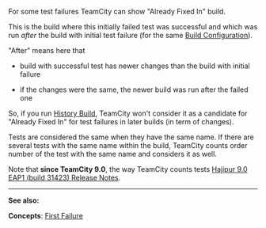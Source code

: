 [//]: # (title: Already Fixed In)
[//]: # (auxiliary-id: Already Fixed In)
For some test failures TeamCity can show "Already Fixed In" build.

This is the build where this initially failed test was successful and which was run _after_ the build with initial test failure (for the same [Build Configuration](build-configuration.md)). 


"After" means here that 


	
* build with successful test has newer changes than the build with initial failure
	
* if the changes were the same, the newer build was run after the failed one


So, if you run [History Build](history-build.md), TeamCity won't consider it as a candidate for "Already Fixed In" for test failures in later builds (in term of changes).



Tests are considered the same when they have the same name. If there are several tests with the same name within the build, TeamCity counts order number of the test with the same name and considers it as well. 

Note that __since TeamCity 9.0__, the way TeamCity counts tests [Hajipur 9.0 EAP1 (build 31423) Release Notes](http://confluence.jetbrains.com/TW/Hajipur+9.0+EAP1+(build+31423)+Release+Notes).

 __  __
 
__See also:__

__Concepts__: [First Failure](first-failure.md)
